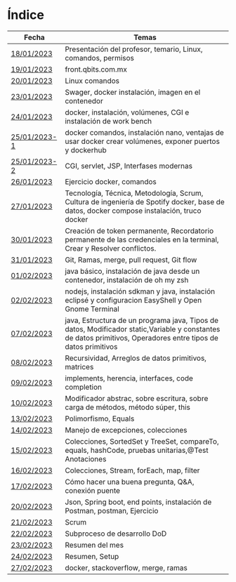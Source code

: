 # Índice #

| Fecha | Temas |
| ----------- | ----------- |
| [18/01/2023](https://github.com/saloultrasist/taller-ultrasist/blob/main/apuntes3/clase180123.md) | Presentación del profesor, temario, Linux, comandos, permisos |
| [19/01/2023](https://github.com/saloultrasist/taller-ultrasist/blob/main/apuntes3/clase190123.md) | front.qbits.com.mx |
| [20/01/2023](https://github.com/saloultrasist/taller-ultrasist/blob/main/apuntes3/clase200123.md) | Linux comandos |
| [23/01/2023](https://github.com/saloultrasist/taller-ultrasist/blob/main/apuntes3/clase230123.md) | Swager, docker instalación,  imagen en el contenedor |
| [24/01/2023](https://github.com/saloultrasist/taller-ultrasist/blob/main/apuntes3/clase240223.md) | docker, instalación, volúmenes, CGI e instalación de work bench |
| [25/01/2023-1](https://github.com/saloultrasist/taller-ultrasist/blob/main/apuntes3/clase250223-1.md) | docker comandos, instalación nano, ventajas de usar docker crear volúmenes, exponer puertos y dockerhub |
| [25/01/2023-2](https://github.com/saloultrasist/taller-ultrasist/blob/main/apuntes3/clase250223-2.md) | CGI, servlet, JSP, Interfases modernas |
| [26/01/2023](https://github.com/saloultrasist/taller-ultrasist/blob/main/apuntes3/clase250123-1.md) | Ejercicio docker, comandos |
| [27/01/2023](https://github.com/saloultrasist/taller-ultrasist/blob/main/apuntes3/clase270123.md) | Tecnología, Técnica, Metodología, Scrum, Cultura de ingeniería de Spotify docker, base de datos, docker compose instalación, truco docker |
| [30/01/2023](https://github.com/saloultrasist/taller-ultrasist/blob/main/apuntes3/clase300123.md) | Creación de token permanente, Recordatorio permanente de las credenciales en la terminal, Crear y Resolver conflictos.|
| [31/01/2023](https://github.com/saloultrasist/taller-ultrasist/blob/main/apuntes3/clase310123.md) | Git, Ramas, merge, pull request, Git flow |
| [01/02/2023](https://github.com/saloultrasist/taller-ultrasist/blob/main/apuntes3/clase010223.md) | java básico, instalación de java desde un contenedor, instalación de oh my zsh |
| [02/02/2023](https://github.com/saloultrasist/taller-ultrasist/blob/main/apuntes3/clase020223.md) | nodejs, instalación sdkman y java, instalación eclipsé y configuracion EasyShell y Open Gnome Terminal |
| [07/02/2023](https://github.com/saloultrasist/taller-ultrasist/blob/main/apuntes3/clase070223.md) | java, Estructura de un programa java, Tipos de datos, Modificador static,Variable y constantes de datos primitivos, Operadores entre tipos de datos primitivos  | 
| [08/02/2023](https://github.com/saloultrasist/taller-ultrasist/blob/main/apuntes3/clase08223.md) | Recursividad, Arreglos de datos primitivos, matrices |
| [09/02/2023](https://github.com/saloultrasist/taller-ultrasist/blob/main/apuntes3/clase09223.md) | implements, herencia, interfaces, code completion |
| [10/02/2023](https://github.com/saloultrasist/taller-ultrasist/blob/main/apuntes3/clase100223.md) | Modificador abstrac, sobre escritura, sobre carga de métodos, método súper, this |
| [13/02/2023](https://github.com/saloultrasist/taller-ultrasist/blob/main/apuntes3/clase130223.md) | Polimorfismo, Equals |
| [14/02/2023](https://github.com/saloultrasist/taller-ultrasist/blob/main/apuntes3/clase140223.md) | Manejo de excepciones, colecciones |
| [15/02/2023](https://github.com/saloultrasist/taller-ultrasist/blob/main/apuntes3/clase150223.md) | Colecciones, SortedSet y TreeSet, compareTo, equals, hashCode, pruebas unitarias,@Test Anotaciones |
| [16/02/2023](https://github.com/saloultrasist/taller-ultrasist/blob/main/apuntes3/clase160223.md) | Colecciones, Stream, forEach, map, filter|
| [17/02/2023](https://github.com/saloultrasist/taller-ultrasist/blob/main/apuntes3/clase170223.md) | Cómo hacer una buena pregunta, Q&A, conexión puente |
| [20/02/2023](https://github.com/saloultrasist/taller-ultrasist/blob/main/apuntes3/clase200223.md) | Json, Spring boot, end points, instalación de Postman, postman, Ejercicio |
| [21/02/2023](https://github.com/saloultrasist/taller-ultrasist/blob/main/apuntes3/clase210223.md) | Scrum |
| [22/02/2023](https://github.com/saloultrasist/taller-ultrasist/blob/main/apuntes3/clase220223.md) | Subproceso de desarrollo DoD |
| [23/02/2023](https://github.com/saloultrasist/taller-ultrasist/blob/main/apuntes3/clase230223.md) | Resumen del mes |
| [24/02/2023](https://github.com/saloultrasist/taller-ultrasist/blob/main/apuntes3/clase240223.md) | Resumen, Setup  |
| [27/02/2023](https://github.com/saloultrasist/taller-ultrasist/blob/main/apuntes3/clase270223.md) | docker, stackoverflow, merge, ramas  |

